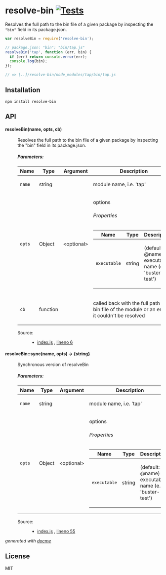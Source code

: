 # resolve-bin [![Tests](https://github.com/thlorenz/resolve-bin/actions/workflows/test.yml/badge.svg)](https://github.com/thlorenz/resolve-bin/actions/workflows/test.yml)

Resolves the full path to the bin file of a given package by inspecting the `"bin"` field in its package.json.

```js
var resolveBin = require('resolve-bin');

// package.json: "bin": "bin/tap.js"
resolveBin('tap', function (err, bin) {
  if (err) return console.error(err);
  console.log(bin);  
});

// => [..]/resolve-bin/node_modules/tap/bin/tap.js
```

## Installation

    npm install resolve-bin

## API


<!-- START docme generated API please keep comment here to allow auto update -->
<!-- DON'T EDIT THIS SECTION, INSTEAD RE-RUN docme TO UPDATE -->

<div>
<div class="jsdoc-githubify">
<section>
<article>
<div class="container-overview">
<dl class="details">
</dl>
</div>
<dl>
<dt>
<h4 class="name" id="resolveBin"><span class="type-signature"></span>resolveBin<span class="signature">(name, <span class="optional">opts</span>, cb)</span><span class="type-signature"></span></h4>
</dt>
<dd>
<div class="description">
<p>Resolves the full path to the bin file of a given package by inspecting the &quot;bin&quot; field in its package.json.</p>
</div>
<h5>Parameters:</h5>
<table class="params">
<thead>
<tr>
<th>Name</th>
<th>Type</th>
<th>Argument</th>
<th class="last">Description</th>
</tr>
</thead>
<tbody>
<tr>
<td class="name"><code>name</code></td>
<td class="type">
<span class="param-type">string</span>
</td>
<td class="attributes">
</td>
<td class="description last"><p>module name, i.e. 'tap'</p></td>
</tr>
<tr>
<td class="name"><code>opts</code></td>
<td class="type">
<span class="param-type">Object</span>
</td>
<td class="attributes">
&lt;optional><br>
</td>
<td class="description last"><p>options</p>
<h6>Properties</h6>
<table class="params">
<thead>
<tr>
<th>Name</th>
<th>Type</th>
<th class="last">Description</th>
</tr>
</thead>
<tbody>
<tr>
<td class="name"><code>executable</code></td>
<td class="type">
<span class="param-type">string</span>
</td>
<td class="description last"><p>(default: @name) executable name (e.g. 'buster-test')</p></td>
</tr>
</tbody>
</table>
</td>
</tr>
<tr>
<td class="name"><code>cb</code></td>
<td class="type">
<span class="param-type">function</span>
</td>
<td class="attributes">
</td>
<td class="description last"><p>called back with the full path to the bin file of the module or an error if it couldn't be resolved</p></td>
</tr>
</tbody>
</table>
<dl class="details">
<dt class="tag-source">Source:</dt>
<dd class="tag-source"><ul class="dummy">
<li>
<a href="https://github.com/thlorenz/resolve-bin/blob/master/index.js">index.js</a>
<span>, </span>
<a href="https://github.com/thlorenz/resolve-bin/blob/master/index.js#L6">lineno 6</a>
</li>
</ul></dd>
</dl>
</dd>

<dt>
<h4 class="name" id="resolveBin::sync"><span class="type-signature"></span>resolveBin::sync<span class="signature">(name, <span class="optional">opts</span>)</span><span class="type-signature"> &rarr; {string}</span></h4>
</dt>
<dd>
<div class="description">
<p>Synchronous version of resolveBin</p>
</div>
<h5>Parameters:</h5>
<table class="params">
<thead>
<tr>
<th>Name</th>
<th>Type</th>
<th>Argument</th>
<th class="last">Description</th>
</tr>
</thead>
<tbody>
<tr>
<td class="name"><code>name</code></td>
<td class="type">
<span class="param-type">string</span>
</td>
<td class="attributes">
</td>
<td class="description last"><p>module name, i.e. 'tap'</p></td>
</tr>
<tr>
<td class="name"><code>opts</code></td>
<td class="type">
<span class="param-type">Object</span>
</td>
<td class="attributes">
&lt;optional><br>
</td>
<td class="description last"><p>options</p>
<h6>Properties</h6>
<table class="params">
<thead>
<tr>
<th>Name</th>
<th>Type</th>
<th class="last">Description</th>
</tr>
</thead>
<tbody>
<tr>
<td class="name"><code>executable</code></td>
<td class="type">
<span class="param-type">string</span>
</td>
<td class="description last"><p>(default: @name) executable name (e.g. 'buster-test')</p></td>
</tr>
</tbody>
</table>
</td>
</tr>
</tbody>
</table>
<dl class="details">
<dt class="tag-source">Source:</dt>
<dd class="tag-source"><ul class="dummy">
<li>
<a href="https://github.com/thlorenz/resolve-bin/blob/master/index.js">index.js</a>
<span>, </span>
<a href="https://github.com/thlorenz/resolve-bin/blob/master/index.js#L55">lineno 55</a>
</li>
</ul></dd>
</dl>
</dd>

</dl>
</article>
</section>
</div>

*generated with [docme](https://github.com/thlorenz/docme)*
</div>
<!-- END docme generated API please keep comment here to allow auto update -->

## License

MIT

